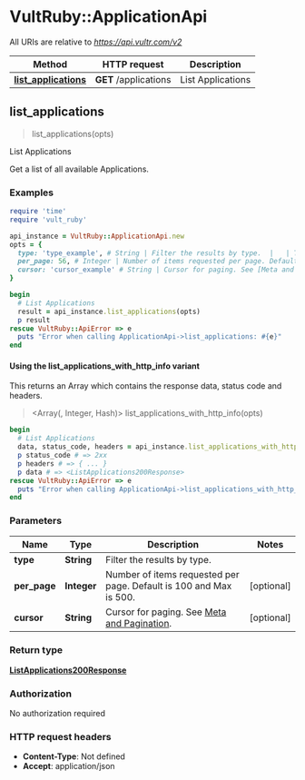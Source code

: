 # VultRuby::ApplicationApi

All URIs are relative to *https://api.vultr.com/v2*

| Method | HTTP request | Description |
| ------ | ------------ | ----------- |
| [**list_applications**](ApplicationApi.md#list_applications) | **GET** /applications | List Applications |


## list_applications

> <ListApplications200Response> list_applications(opts)

List Applications

Get a list of all available Applications.

### Examples

```ruby
require 'time'
require 'vult_ruby'

api_instance = VultRuby::ApplicationApi.new
opts = {
  type: 'type_example', # String | Filter the results by type.  |   | Type | Description | | - | ------ | ------------- | |   | all | All available application types | |   | marketplace | Marketplace applications | |   | one-click | Vultr One-Click applications |
  per_page: 56, # Integer | Number of items requested per page. Default is 100 and Max is 500.
  cursor: 'cursor_example' # String | Cursor for paging. See [Meta and Pagination](#section/Introduction/Meta-and-Pagination).
}

begin
  # List Applications
  result = api_instance.list_applications(opts)
  p result
rescue VultRuby::ApiError => e
  puts "Error when calling ApplicationApi->list_applications: #{e}"
end
```

#### Using the list_applications_with_http_info variant

This returns an Array which contains the response data, status code and headers.

> <Array(<ListApplications200Response>, Integer, Hash)> list_applications_with_http_info(opts)

```ruby
begin
  # List Applications
  data, status_code, headers = api_instance.list_applications_with_http_info(opts)
  p status_code # => 2xx
  p headers # => { ... }
  p data # => <ListApplications200Response>
rescue VultRuby::ApiError => e
  puts "Error when calling ApplicationApi->list_applications_with_http_info: #{e}"
end
```

### Parameters

| Name | Type | Description | Notes |
| ---- | ---- | ----------- | ----- |
| **type** | **String** | Filter the results by type.  |   | Type | Description | | - | ------ | ------------- | |   | all | All available application types | |   | marketplace | Marketplace applications | |   | one-click | Vultr One-Click applications | | [optional] |
| **per_page** | **Integer** | Number of items requested per page. Default is 100 and Max is 500. | [optional] |
| **cursor** | **String** | Cursor for paging. See [Meta and Pagination](#section/Introduction/Meta-and-Pagination). | [optional] |

### Return type

[**ListApplications200Response**](ListApplications200Response.md)

### Authorization

No authorization required

### HTTP request headers

- **Content-Type**: Not defined
- **Accept**: application/json

